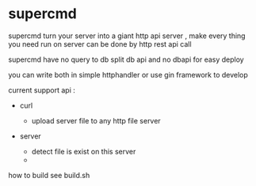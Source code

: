 # supercmd
supercmd  turn  your server into a  giant http api server , make every thing you need run on server can be done by http rest api call

supercmd have  no query to db
split db api and  no dbapi for easy deploy 

you can write both in simple httphandler or use gin framework to develop

current support api :
-  curl
   - upload server file to any http file server

- server 
   -  detect file is  exist on this server
   -  


how to build
see build.sh


